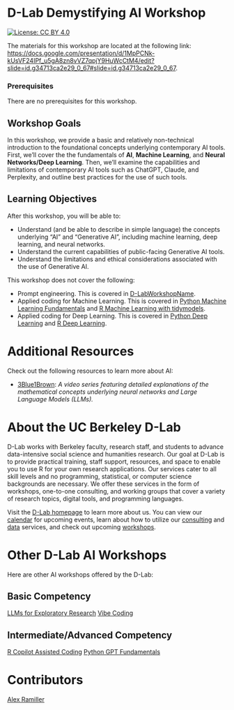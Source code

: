 # D-Lab Demystifying AI Workshop

[![License: CC BY 4.0](https://img.shields.io/badge/License-CC_BY_4.0-lightgrey.svg)](https://creativecommons.org/licenses/by/4.0/)

The materials for this workshop are located at the following link: https://docs.google.com/presentation/d/1MpPCNk-kUsVF24IPf_u5gA8zn8vVZ7qpjY9HuWcCtM4/edit?slide=id.g34713ca2e29_0_67#slide=id.g34713ca2e29_0_67.

### Prerequisites

There are no prerequisites for this workshop.

## Workshop Goals

In this workshop, we provide a basic and relatively non-technical introduction to the foundational concepts underlying contemporary AI tools. First, we’ll cover the the fundamentals of **AI**, **Machine Learning**, and **Neural Networks/Deep Learning**. Then, we’ll examine the capabilities and limitations of contemporary AI tools such as ChatGPT, Claude, and Perplexity, and outline best practices for the use of such tools. 

## Learning Objectives

After this workshop, you will be able to:

- Understand (and be able to describe in simple language) the concepts underlying “AI” and “Generative AI”, including machine learning, deep learning, and neural networks.
- Understand the current capabilities of public-facing Generative AI tools.
- Understand the limitations and ethical considerations associated with the use of Generative AI.

This workshop does not cover the following:

- Prompt engineering. This is covered in [D-LabWorkshopName](URL).
- Applied coding for Machine Learning. This is covered in [Python Machine Learning Fundamentals](https://github.com/dlab-berkeley/Python-Machine-Learning-Fundamentals) and [R Machine Learning with tidymodels](https://github.com/dlab-berkeley/R-Machine-Learning).
- Applied coding for Deep Learning. This is covered in [Python Deep Learning](https://github.com/dlab-berkeley/Python-Deep-Learning) and [R Deep Learning](https://github.com/dlab-berkeley/R-Deep-Learning).

# Additional Resources

Check out the following resources to learn more about AI:

* [3Blue1Brown](https://www.youtube.com/watch?v=aircAruvnKk&t=242s): _A video series featuring detailed explanations of the mathematical concepts underlying neural networks and Large Language Models (LLMs)._

# About the UC Berkeley D-Lab

D-Lab works with Berkeley faculty, research staff, and students to advance data-intensive social science and humanities research. Our goal at D-Lab is to provide practical training, staff support, resources, and space to enable you to use R for your own research applications. Our services cater to all skill levels and no programming, statistical, or computer science backgrounds are necessary. We offer these services in the form of workshops, one-to-one consulting, and working groups that cover a variety of research topics, digital tools, and programming languages.  

Visit the [D-Lab homepage](https://dlab.berkeley.edu/) to learn more about us. You can view our [calendar](https://dlab.berkeley.edu/events/calendar) for upcoming events, learn about how to utilize our [consulting](https://dlab.berkeley.edu/consulting) and [data](https://dlab.berkeley.edu/data) services, and check out upcoming [workshops](https://dlab.berkeley.edu/events/workshops).

# Other D-Lab AI Workshops

Here are other AI workshops offered by the D-Lab:

## Basic Competency

[LLMs for Exploratory Research](https://github.com/dlab-berkeley/LLMs-Exploratory-Research)
[Vibe Coding](https://github.com/dlab-berkeley/vibe-coding)

## Intermediate/Advanced Competency

[R Copilot Assisted Coding](https://github.com/dlab-berkeley/R-Copilot-Assisted-Coding-Workshop)
[Python GPT Fundamentals](https://github.com/dlab-berkeley/Python-GPT-Fundamentals)

# Contributors

[Alex Ramiller](https://dlab.berkeley.edu/people/alex-ramiller)
